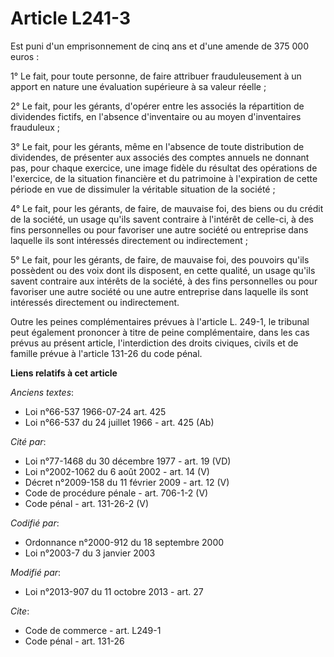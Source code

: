 # Article L241-3

Est puni d'un emprisonnement de cinq ans et d'une amende de 375 000 euros : 

1° Le fait, pour toute personne, de faire attribuer frauduleusement à un apport en nature une évaluation supérieure à sa
valeur réelle ; 

2° Le fait, pour les gérants, d'opérer entre les associés la répartition de dividendes fictifs, en l'absence d'inventaire ou
au moyen d'inventaires frauduleux ; 

3° Le fait, pour les gérants, même en l'absence de toute distribution de dividendes, de présenter aux associés des comptes
annuels ne donnant pas, pour chaque exercice, une image fidèle du résultat des opérations de l'exercice, de la situation
financière et du patrimoine à l'expiration de cette période en vue de dissimuler la véritable situation de la société ; 

4° Le fait, pour les gérants, de faire, de mauvaise foi, des biens ou du crédit de la société, un usage qu'ils savent
contraire à l'intérêt de celle-ci, à des fins personnelles ou pour favoriser une autre société ou entreprise dans laquelle
ils sont intéressés directement ou indirectement ; 

5° Le fait, pour les gérants, de faire, de mauvaise foi, des pouvoirs qu'ils possèdent ou des voix dont ils disposent, en
cette qualité, un usage qu'ils savent contraire aux intérêts de la société, à des fins personnelles ou pour favoriser une
autre société ou une autre entreprise dans laquelle ils sont intéressés directement ou indirectement. 

Outre les peines complémentaires prévues à l'article L. 249-1, le tribunal peut également prononcer à titre de peine
complémentaire, dans les cas prévus au présent article, l'interdiction des droits civiques, civils et de famille prévue à
l'article 131-26 du code pénal.

**Liens relatifs à cet article**

_Anciens textes_:

  - Loi n°66-537 1966-07-24 art. 425
  - Loi n°66-537 du 24 juillet 1966 - art. 425 (Ab)

_Cité par_:

  - Loi n°77-1468 du 30 décembre 1977 - art. 19 (VD)
  - Loi n°2002-1062 du 6 août 2002 - art. 14 (V)
  - Décret n°2009-158 du 11 février 2009 - art. 12 (V)
  - Code de procédure pénale - art. 706-1-2 (V)
  - Code pénal - art. 131-26-2 (V)

_Codifié par_:

  - Ordonnance n°2000-912 du 18 septembre 2000
  - Loi n°2003-7 du 3 janvier 2003

_Modifié par_:

  - Loi n°2013-907 du 11 octobre 2013 - art. 27

_Cite_:

  - Code de commerce - art. L249-1
  - Code pénal - art. 131-26
